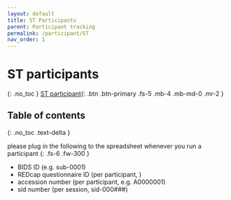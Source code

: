 ```yaml
---
layout: default
title: ST Participants
parent: Participant tracking
permalink: /participant/ST
nav_order: 1
---
```


# ST participants
{: .no_toc }
[ST participant](https://docs.google.com/spreadsheets/d/18zKGZAWgs56yYbpeZ4GRV_EnNmQElBvT8M3sfeNBUmI/edit?usp=sharing){: .btn .btn-primary .fs-5 .mb-4 .mb-md-0 .mr-2 }

## Table of contents
{: .no_toc .text-delta }



please plug in the following to the spreadsheet whenever you run a participant
{: .fs-6 .fw-300 }


* BIDS ID (e.g. sub-0001)
* REDcap questionnaire ID (per participant, )
* accession number (per participant, e.g. A0000001)
* sid number (per session, sid-000###)
